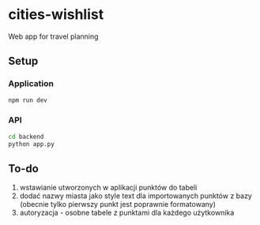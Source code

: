 # cities-wishlist

Web app for travel planning

## Setup
### Application 
```sh
npm run dev
```
### API
```sh
cd backend
python app.py
```
## To-do

1. wstawianie utworzonych w aplikacji punktów do tabeli
2. dodać nazwy miasta jako style text dla importowanych punktów z bazy (obecnie tylko pierwszy punkt jest poprawnie formatowany)
3. autoryzacja - osobne tabele z punktami dla każdego użytkownika
